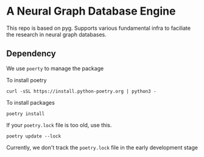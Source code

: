 # A Neural Graph Database Engine

This repo is based on pyg. Supports various fundamental infra to faciliate
the research in neural graph databases.

## Dependency

We use `poerty` to manage the package

To install poetry

```
curl -sSL https://install.python-poetry.org | python3 -
```

To install packages
```
poetry install
```

If your `poetry.lock` file is too old, use this.
```
poetry update --lock
```

Currently, we don't track the `poetry.lock` file in the early development stage
